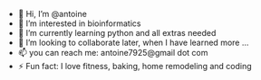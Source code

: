 - 👋 Hi, I’m @antoine
- 👀 I’m interested in bioinformatics
- 🌱 I’m currently learning python and all extras needed
- 💞️ I’m looking to collaborate later, when I have learned more ...
- 📫 you can reach me: antoine7925@gmail dot com
- ⚡ Fun fact: I love fitness, baking, home remodeling and coding
